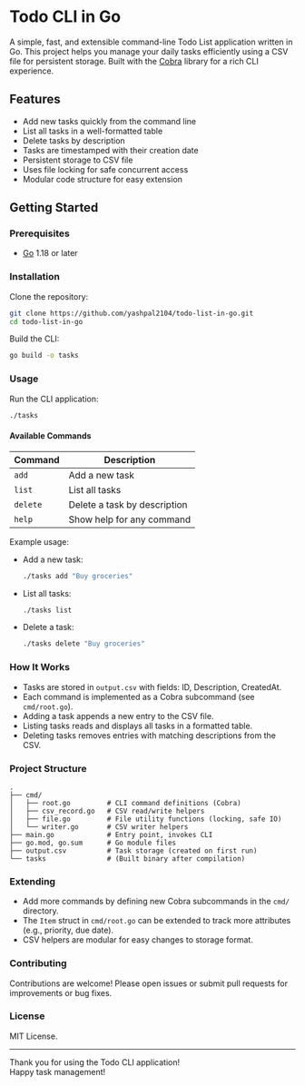 # Todo CLI in Go

A simple, fast, and extensible command-line Todo List application written in Go. This project helps you manage your daily tasks efficiently using a CSV file for persistent storage. Built with the [Cobra](https://github.com/spf13/cobra) library for a rich CLI experience.

## Features

- Add new tasks quickly from the command line
- List all tasks in a well-formatted table
- Delete tasks by description
- Tasks are timestamped with their creation date
- Persistent storage to CSV file
- Uses file locking for safe concurrent access
- Modular code structure for easy extension

## Getting Started

### Prerequisites

- [Go](https://golang.org/dl/) 1.18 or later

### Installation

Clone the repository:

```sh
git clone https://github.com/yashpal2104/todo-list-in-go.git
cd todo-list-in-go
```

Build the CLI:

```sh
go build -o tasks
```

### Usage

Run the CLI application:

```sh
./tasks
```

#### Available Commands

| Command         | Description                          |
|-----------------|--------------------------------------|
| `add`           | Add a new task                       |
| `list`          | List all tasks                       |
| `delete`        | Delete a task by description         |
| `help`          | Show help for any command            |

Example usage:

- Add a new task:
  ```sh
  ./tasks add "Buy groceries"
  ```
- List all tasks:
  ```sh
  ./tasks list
  ```
- Delete a task:
  ```sh
  ./tasks delete "Buy groceries"
  ```

### How It Works

- Tasks are stored in `output.csv` with fields: ID, Description, CreatedAt.
- Each command is implemented as a Cobra subcommand (see `cmd/root.go`).
- Adding a task appends a new entry to the CSV file.
- Listing tasks reads and displays all tasks in a formatted table.
- Deleting tasks removes entries with matching descriptions from the CSV.

### Project Structure

```
.
├── cmd/
│   ├── root.go         # CLI command definitions (Cobra)
│   ├── csv_record.go   # CSV read/write helpers
│   ├── file.go         # File utility functions (locking, safe IO)
│   └── writer.go       # CSV writer helpers
├── main.go             # Entry point, invokes CLI
├── go.mod, go.sum      # Go module files
├── output.csv          # Task storage (created on first run)
└── tasks               # (Built binary after compilation)
```

### Extending

- Add more commands by defining new Cobra subcommands in the `cmd/` directory.
- The `Item` struct in `cmd/root.go` can be extended to track more attributes (e.g., priority, due date).
- CSV helpers are modular for easy changes to storage format.

### Contributing

Contributions are welcome! Please open issues or submit pull requests for improvements or bug fixes.

### License

MIT License.

---

Thank you for using the Todo CLI application!  
Happy task management!
